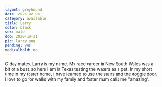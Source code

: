 ```yaml
---
layout: greyhound
date: 2025-02-04
category: available
title: Larry
color: black
sex: male
dob: 2020-10-31
pic: larry.png
pending: yes
medicalhold: no
---
```


G'day mates. Larry is my name. My race career in New South Wales was a bit of a bust, so here I am in Texas testing the waters as a pet. In my short time in my foster home, I have learned to use the stairs and the doggie door.  I love to go for walks with my family and foster mum calls me "amazing".  
